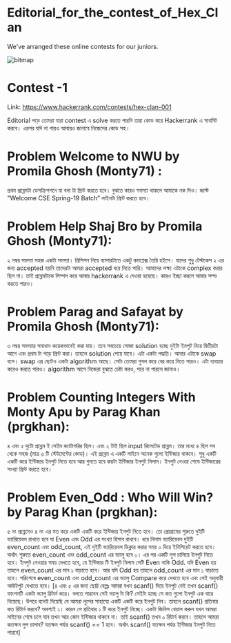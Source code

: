 # Editorial_for_the_contest_of_Hex_Clan
We've arranged these online contests for our juniors. 

![bitmap](https://user-images.githubusercontent.com/39271244/53487410-b9128100-3ab5-11e9-8b17-6b1a01cae626.png)

# Contest -1 
Link: https://www.hackerrank.com/contests/hex-clan-001

 Editorial পড়ে তোমরা যারা contest এ solve করতে পারনি তারা কোড করে Hackerrank এ সাবমিট করবে। এরপর যদি না পারও আবারও জানাবে নিজেদের কোড সহ। 
 
# Problem Welcome to NWU by Promila Ghosh (Monty71) :
 প্রথম প্রব্লেমটা ডেসক্রিপশনে যা বলা টা প্রিন্ট করতে হবে। বুঝতে কারও সমস্যা থাকলে  আমাকে নক দিও। জাস্ট "Welcome CSE Spring-19 Batch” লাইনটা প্রিন্ট করতে হবে।

# Problem Help Shaj Bro by Promila Ghosh (Monty71):
২ নম্বর সমস্যা সহজ একটা সমস্যা। প্রিসিশন নিয়ে ব্যাপারটাতে  একটু কমপ্লেক্স তৈরি হইসে। যাদের শুধু টেস্টকেস ২ এর জন্য accepted হয়নি তাদেরটা আমরা accepted ধরে নিতে পারি। আমাদের লক্ষ্য এটাকে complex করার ছিল না। তাই প্রব্লেমটাকে সিম্পল করে আবার hackerrank এ দেওয়া হয়েছে। কারও ইচ্ছা করলে আবার সল্ভ করতে পারও। 

# Problem Parag and Safayat by Promila Ghosh (Monty71):
৩ নম্বর সমস্যার সমাধান কয়েকভাবেই করা যায়। তবে সবচেয়ে সোজা solution হচ্ছে দুইটা ইনপুট নিয়ে দ্বিতীয়টা আগে এবং প্রথম টা পড়ে প্রিন্ট করা। তাহলে solution পেয়ে যাবে। এটা একটা পদ্ধতি। আবার  এটাকে swap বলে। swap এর ছোটও একটা algorithm আছে। সেটা তোমরা গুগল করে বের করে নিতে পারও। এটা ব্যবহার করেও করতে পারও। algorithm আগে নিজেরা বুঝতে চেষ্টা করও, পরে না পারলে জানাও। 

# Problem Counting Integers With Monty Apu by Parag Khan (prgkhan):
৪ এবং ৫ দুটো প্রব্লেম ই সেইম ক্যাটাগরির ছিল। এবং ২ টাই ছিল input রিলেটেড প্রব্লেম। তার মধ্যে ৪ ছিল সব থেকে সহজ (মাত্র ৩ টি স্টেটমেন্টের কোড)। এই প্রব্লেম এ একটি লাইনে অনেক গুলো ইন্টিজার থাকবে। শুধু একটি একটি করে ইন্টিজার ইনপুট নিতে হবে আর গুনতে হবে কয়টা ইন্টিজার ইনপুট নিলাম। ইনপুট নেওয়া শেষে ইন্টিজারের সংখ্যা প্রিন্ট করতে হবে।

# Problem Even_Odd : Who Will Win?  by Parag Khan (prgkhan):

৫ নং প্রব্লেমেও ৪ নং এর মত করে একটি একটি করে ইন্টিজার ইনপুট নিতে হবে। তো প্রোগ্রামের শুরুতে দুইটি ভ্যারিয়েবল রাখতে হবে যা Even এবং Odd এর সংখ্যা হিসাব রাখবে। ধরে নিলাম ভ্যারিয়েবল দুইটি even_count এবং odd_count, এই দুইটি ভ্যারিয়েবল ডিক্লার করার সময় ০ দিয়ে ইনিশিয়েট করতে হবে। অর্থাৎ শুরুতে even_count এবং odd_count এর ভ্যালু হবে ০। এর পর একটি লুপ চালিয়ে ইনপুট নিতে হবে। ইনপুট নেওয়ার সময় দেখতে হবে, যে ইন্টিজার টি ইনপুট নিলাম সেটি Even নাকি Odd. যদি Even হয় তাহলে even_count এর মান ১ বাড়াতে হবে। আর যদি Odd হয় তাহলে odd_count এর মান ১ বাড়াতে হবে। পরিশেষে even_count এবং odd_count এর ভ্যালু Compare করে দেখতে হবে এবং সেই অনুযায়ী আউটপুট দেখাতে হবে।
[৪ এবং ৫ এর জন্য ছোট্ট হেল্পঃ আমরা যখন scanf() দিয়ে ইনপুট নেই তখন scanf() ফাংশনটি একটা ভ্যালু রিটার্ন করে। বলতে পারবেন সেই ভ্যালু টা কি? সেইটা হচ্ছে সে কত গুলো ইনপুট এক বারে নিয়েছে। উপরে বলেই দিয়েছি যে আমরা লুপের সাহায্যে একটি একটি করে ইনপুট নিব। তাহলে scanf() প্রতিবার কত রিটার্ন করবে? অবশ্যই ১। কারন সে প্রতিবার ১ টি করে ইনপুট নিচ্ছে। একটা জিনিস খেয়াল করুন যখন আমরা লাইনের শেষে চলে যাব তখন আর কোন ইন্টিজার থাকবে না। তাই scanf() তখন ০ রিটার্ন করবে। তাহলে আমরা কতক্ষন লুপ চালাব? যতক্ষন পর্যন্ত scanf() == 1 হবে। অর্থাৎ scanf() যতক্ষন পর্যন্ত ইন্টিজার ইনপুট নিতে পারবে]
